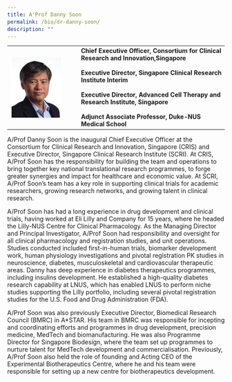 ```yaml
---
title: A'Prof Danny Soon
permalink: /bio/dr-danny-soon/
description: ""
---
```

<table>
	<tbody>
		<tr>
			<td style="width:150px">
				<img src="/images/Leadership/Senior%20Management/a-prof-danny-soon.png" align="left">
			</td>
			<td>
<strong><div>Chief Executive Officer,
	Consortium for Clinical Research and Innovation,Singapore</div>
	<br>
	<div>Executive Director, Singapore Clinical Research Institute Interim</div>
	<br>
<div>Executive Director, Advanced Cell Therapy and Research Institute, Singapore</div>
	<br>
Adjunct Associate Professor, Duke-NUS Medical School
				</strong>
			</td>
		</tr>
	</tbody>
</table>
				
A/Prof Danny Soon is the inaugural Chief Executive Officer at the Consortium for Clinical Research and Innovation, Singapore (CRIS) and Executive Director, Singapore Clinical Research Institute (SCRI). At CRIS, A/Prof Soon has the responsibility for building the team and operations to bring together key national translational research programmes, to forge greater synergies and impact for healthcare and economic value. At SCRI, A/Prof Soon’s team has a key role in supporting clinical trials for academic researchers, growing research networks, and growing talent in clinical research.

A/Prof Soon has had a long experience in drug development and clinical trials, having worked at Eli Lilly and Company for 15 years, where he headed the Lilly-NUS Centre for Clinical Pharmacology. As the Managing Director and Principal Investigator, A/Prof Soon had responsibility and oversight for all clinical pharmacology and registration studies, and unit operations. Studies conducted included first-in-human trials, biomarker development work, human physiology investigations and pivotal registration PK studies in neuroscience, diabetes, musculoskeletal and cardiovascular therapeutic areas. Danny has deep experience in diabetes therapeutics programmes, including insulins development. He established a high-quality diabetes research capability at LNUS, which has enabled LNUS to perform niche studies supporting the Lilly portfolio, including several pivotal registration studies for the U.S. Food and Drug Administration (FDA).

A/Prof Soon was also previously Executive Director, Biomedical Research Council (BMRC) in A\*STAR. His team in BMRC was responsible for incepting and coordinating efforts and programmes in drug development, precision medicine, MedTech and biomanufacturing. He was also Programme Director for Singapore Biodesign, where the team set up programmes to nurture talent for MedTech development and commercialisation. Previously, A/Prof Soon also held the role of founding and Acting CEO of the Experimental Biotherapeutics Centre, where he and his team were responsible for setting up a new centre for biotherapeutics development.